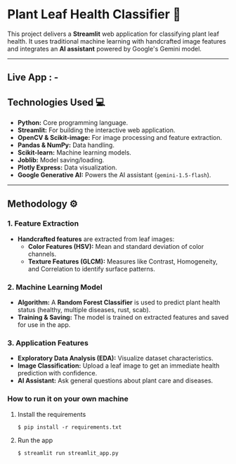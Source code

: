 # Plant Leaf Health Classifier 🌿

This project delivers a **Streamlit** web application for classifying plant leaf health. It uses traditional machine learning with handcrafted image features and integrates an **AI assistant** powered by Google's Gemini model.

---
## Live App : - 
## Technologies Used 💻

* **Python:** Core programming language.
* **Streamlit:** For building the interactive web application.
* **OpenCV & Scikit-image:** For image processing and feature extraction.
* **Pandas & NumPy:** Data handling.
* **Scikit-learn:** Machine learning models.
* **Joblib:** Model saving/loading.
* **Plotly Express:** Data visualization.
* **Google Generative AI:** Powers the AI assistant (`gemini-1.5-flash`).

---

## Methodology ⚙️

### 1. Feature Extraction

* **Handcrafted features** are extracted from leaf images:
    * **Color Features (HSV):** Mean and standard deviation of color channels.
    * **Texture Features (GLCM):** Measures like Contrast, Homogeneity, and Correlation to identify surface patterns.

### 2. Machine Learning Model

* **Algorithm:** A **Random Forest Classifier** is used to predict plant health status (healthy, multiple diseases, rust, scab).
* **Training & Saving:** The model is trained on extracted features and saved for use in the app.

### 3. Application Features

* **Exploratory Data Analysis (EDA):** Visualize dataset characteristics.
* **Image Classification:** Upload a leaf image to get an immediate health prediction with confidence.
* **AI Assistant:** Ask general questions about plant care and diseases.

### How to run it on your own machine

1. Install the requirements

   ```
   $ pip install -r requirements.txt
   ```

2. Run the app

   ```
   $ streamlit run streamlit_app.py
   ```
